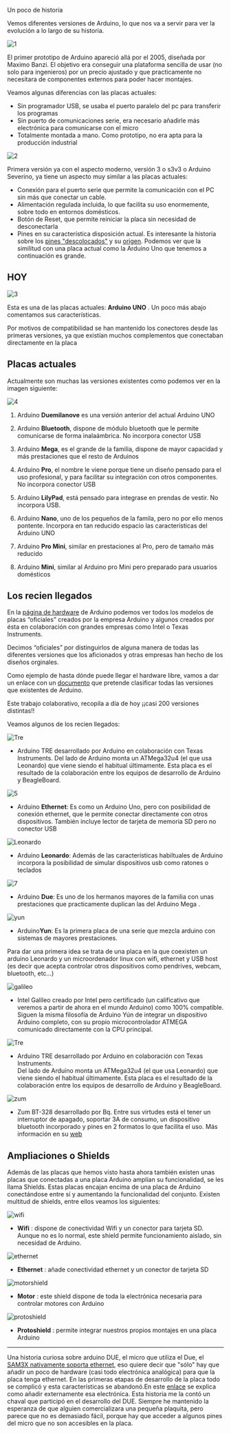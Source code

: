Un poco de historia

Vemos diferentes versiones de Arduino, lo que nos va a servir para ver la evolución a lo largo de su historia.

![1](http://ecampus.ugr.es/moodle/draftfile.php/900/user/draft/555980782/imagenes/1.jpg)

El primer prototipo de Arduino apareció allá por el 2005, diseñada por Maximo Banzi. El objetivo era conseguir una plataforma sencilla de usar (no solo para ingenieros) por un precio ajustado y que practicamente no necesitara de componentes externos para poder hacer montajes.

Veamos algunas diferencias con las placas actuales:

-   Sin programador USB, se usaba el puerto paralelo del pc para transferir los programas
-   Sin puerto de comunicaciones serie, era necesario añadirle más electrónica para comunicarse con el micro
-   Totalmente montada a mano. Como prototipo, no era apta para la producción industrial

![2](http://ecampus.ugr.es/moodle/draftfile.php/900/user/draft/555980782/imagenes/2.jpg)

Primera versión ya con el aspecto moderno, versión 3 o s3v3 o Arduino Severino, ya tiene un aspecto muy similar a las placas actuales:

-   Conexión para el puerto serie que permite la comunicación con el PC sin más que conectar un cable.
-   Alimentación regulada incluida, lo que facilita su uso enormemente, sobre todo en entornos domésticos.
-   Botón de Reset, que permite reiniciar la placa sin necesidad de desconectarla 
-   Pines en su característica disposición actual. Es interesante la historia sobre los [pines
    "descolocados"](http://brettbeauregard.com/blog/2009/07/Arduino-offset-header/)
    y su [origen](http://www.Arduino.cc/cgi-bin/yabb2/YaBB.pl?num=1212632541/13). Podemos ver que la similitud con una placa actual como la Arduino Uno que tenemos a continuación es grande.

[](#hoy)HOY
-----------

![3](http://ecampus.ugr.es/moodle/draftfile.php/900/user/draft/555980782/imagenes/3.jpg)

Esta es una de las placas actuales: **Arduino UNO** . Un poco más abajo comentamos sus características.

Por motivos de compatibilidad se han mantenido los conectores desde las primeras versiones, ya que existían muchos complementos que conectaban directamente en la placa

[](#placas-actuales)Placas actuales
-----------------------------------

Actualmente son muchas las versiones existentes como podemos ver en la imagen siguiente:

![4](http://ecampus.ugr.es/moodle/draftfile.php/900/user/draft/555980782/imagenes/4.png)

1.  Arduino **Duemilanove** es una versión anterior del actual Arduino UNO

2.  Arduino **Bluetooth**, dispone de módulo bluetooth que le permite
    comunicarse de forma inalaámbrica. No incorpora conector USB

3.  Arduino **Mega**, es el grande de la familia, dispone de mayor capacidad y más prestaciones que el resto de Arduinos

4.  Arduino **Pro**, el nombre le viene porque tiene un diseño pensado para el uso profesional, y para facilitar su integración con otros componentes. No incorpora conector USB

5.  Arduino **LilyPad**, está pensado para integrase en prendas de vestir. No incorpora USB.

6.  Arduino **Nano**, uno de los pequeños de la famila, pero no por ello menos pontente. Incorpora en tan reducido espacio las características del Arduino UNO

7.  Arduino **Pro Mini**, similar en prestaciones al Pro, pero de tamaño más reducido

8.  Arduino **Mini**, similar al Arduino pro Mini pero preparado para usuarios domésticos

[](#los-recien-llegados)Los recien llegados
-------------------------------------------

En la [página de hardware](http://Arduino.cc/it/main/boards) de Arduino podemos ver todos los modelos de placas “oficiales” creados por la empresa Arduino y algunos creados por ésta en colaboración con grandes
empresas como Intel o Texas Instruments.

Decimos “oficiales” por distinguirlos de alguna manera de todas las diferentes versiones que los aficionados y otras empresas han hecho de los diseños orginales.

Como ejemplo de hasta dónde puede llegar el hardware libre, vamos a dar un enlace con un
[documento](https://docs.google.com/spreadsheet/ccc?key=0AsCUiP6WbJIvcG8xalA3QVdmb3JVT0ptWE9VNC02WEE&hl=en_US#gid=0) que pretende clasificar todas las versiones que existentes de Arduino.

Este trabajo colaborativo, recopila a día de hoy ¡¡casi 200 versiones distintas!!

Veamos algunos de los recien llegados:

![Tre](http://arduino.cc/en/uploads/Main/ArduinoTre_LandingPage.jpg)

-   Arduino TRE desarrollado por Arduino en colaboración con Texas     Instruments. Del lado de Arduino monta un ATMega32u4 (el que usa Leonardo) que viene siendo el habitual últimamente. Esta placa es el resultado de la colaboración entre los equipos de desarrollo de Arduino y BeagleBoard.

![5](http://ecampus.ugr.es/moodle/draftfile.php/900/user/draft/555980782/imagenes/5.jpg)

-   Arduino **Ethernet**: Es como un Arduino Uno, pero con posibilidad de conexión ethernet, que le permite conectar directamente con otros dispositivos. También incluye lector de tarjeta de memoria SD pero no conector USB

![Leonardo](http://Arduino.cc/en/uploads/Main/ArduinoLeonardoFront_2_450px.jpg)

-   Arduino **Leonardo**: Además de las características habiltuales de Arduino incorpora la posibilidad de simular dispositivos usb como ratones o teclados

![7](http://ecampus.ugr.es/moodle/draftfile.php/900/user/draft/555980782/imagenes/7.jpg)

-   Arduino **Due**: Es uno de los hermanos mayores de la familia con unas prestaciones que practicamente duplican las del Arduino Mega .

![yun](http://arduino.cc/en/uploads/Main/ArduinoYunFront_2_450px.jpg)

-   Arduino**Yun**: Es la primera placa de una serie que mezcla arduino con sistemas de mayores prestaciones.

Para dar una primera idea se trata de una placa en la que coexisten un arduino Leonardo y un microordenador linux con wifi, ethernet y USB host (es decir que acepta controlar otros dispositivos como pendrives, webcam, bluetooth, etc…)

![galileo](http://arduino.cc/en/uploads/ArduinoCertified/IntelGalileo_fabD_Front_450px.jpg)

-   Intel Galileo creado por Intel pero certificado (un calificativo que veremos a partir de ahora en el mundo Arduino) como 100% compatible. Siguen la misma filosofía de Arduino Yún de integrar un dispositivo
    Arduino completo, con su propio microcontrolador ATMEGA comunicado directamente con la CPU principal.

![Tre](http://arduino.cc/en/uploads/Main/ArduinoTre_LandingPage.jpg)

-   Arduino TRE desarrollado por Arduino en colaboración con Texas Instruments.\
    Del lado de Arduino monta un ATMega32u4 (el que usa Leonardo) que viene siendo el habitual últimamente. Esta placa es el resultado de la colaboración entre los equipos de desarrollo de Arduino y
    BeagleBoard.

![zum](https://static-bqreaders.s3.amazonaws.com/img/web/productView/zum/zum-details.jpg)

-   Zum BT-328 desarrollado por Bq. Entre sus virtudes está el tener un interruptor de apagado, soportar 3A de consumo, un dispositivo bluetooth incorporado y pines en 2 formatos lo que facilita el uso. Más información en su [web](http://www.bq.com/es/productos/zum.html)

[](#ampliaciones-o-shields)Ampliaciones o Shields
-------------------------------------------------

Además de las placas que hemos visto hasta ahora también existen unas placas que conectadas a una placa Arduino amplían su funcionalidad, se les llama Shields. Estas placas encajan encima de una placa de Arduino
conectándose entre sí y aumentando la funcionalidad del conjunto. Existen multitud de shields, entre ellos
veamos los siguientes:

![wifi](http://ecampus.ugr.es/moodle/draftfile.php/900/user/draft/555980782/imagenes/8WiFiShield_thumb_a.jpg)

-   **Wifi** : dispone de conectividad Wifi y un conector para tarjeta SD. Aunque no es lo normal, este shield permite funcionamiento aislado, sin necesidad de Arduino.

![ethernet](http://ecampus.ugr.es/moodle/draftfile.php/900/user/draft/555980782/imagenes/9EthernetShield_R3_thumb.jpg)

-   **Ethernet** : añade conectividad ethernet y un conector de tarjeta SD

![motorshield](http://ecampus.ugr.es/moodle/draftfile.php/900/user/draft/555980782/imagenes/10MotorShield_thumb.jpg)

-   **Motor** : este shield dispone de toda la electrónica necesaria para controlar motores con Arduino

![protoshield](http://ecampus.ugr.es/moodle/draftfile.php/900/user/draft/555980782/imagenes/11ProtoShield_thumb.jpg)

-   **Protoshield** : permite integrar nuestros propios montajes en una placa Arduino

* * * * *

Una historia curiosa sobre arduino DUE, el micro que utiliza el Due, el [SAM3X nativamente soporta
ethernet](http://tronixstuff.com/2013/02/08/first-look-arduino-due/), eso quiere decir que "sólo" hay que añadir un poco de hardware (casi todo electrónica analógica) para que la placa tenga ethernet. En las primeras etapas de desarrollo de la placa todo se complicó y esta características se abandonó.En este [enlace](http://forum.arduino.cc/index.php/topic,142908.0.html) se explica como añadir externamente esa electrónica. Esta historia me la contó un chaval que participó en el desarrollo del DUE. Siempre he mantenido la esperanza de que alguien comercializara una pequeña plaquita, pero parece que no es demasiado fácil, porque hay que acceder a algunos pines del micro que no son accesibles en la placa.
